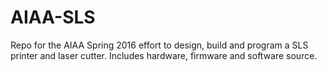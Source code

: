 # AIAA-SLS
Repo for the AIAA Spring 2016 effort to design, build and program a SLS printer and laser cutter. Includes hardware, firmware and software source.
